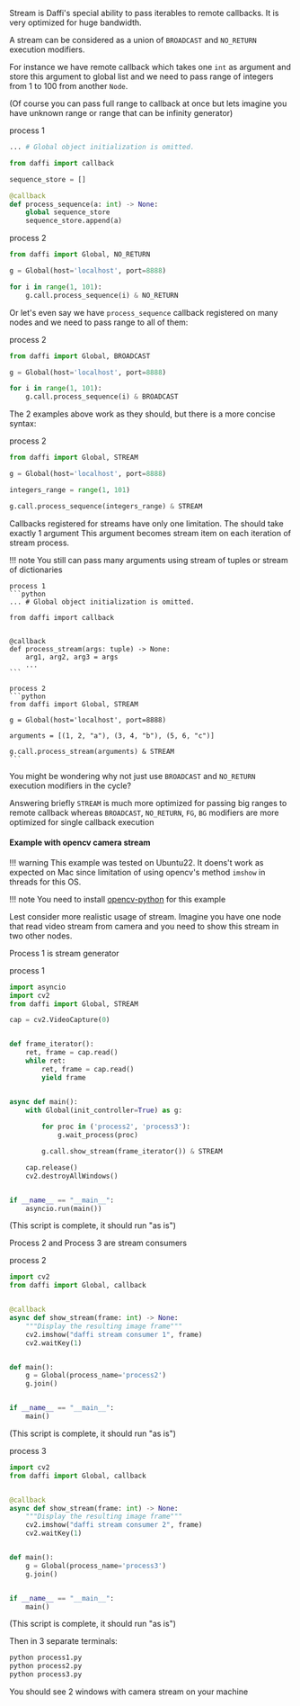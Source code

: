 Stream is Daffi's special ability to pass iterables to remote callbacks.
It is very optimized for huge bandwidth.

A stream can be considered as a union of `BROADCAST` and `NO_RETURN` execution modifiers.

For instance we have remote callback which takes one `int` as argument and store this argument to 
global list and we need to pass range of integers from 1 to 100 from another `Node`.

(Of course you can pass full range to callback at once but lets imagine you have unknown range or range that can be infinity generator)

process 1
```python
... # Global object initialization is omitted.

from daffi import callback

sequence_store = []

@callback
def process_sequence(a: int) -> None:
    global sequence_store
    sequence_store.append(a)
```

process 2
```python
from daffi import Global, NO_RETURN

g = Global(host='localhost', port=8888)

for i in range(1, 101):
    g.call.process_sequence(i) & NO_RETURN
```

Or let's even say we have `process_sequence` callback registered on many nodes and we need to pass
range to all of them:

process 2
```python
from daffi import Global, BROADCAST

g = Global(host='localhost', port=8888)

for i in range(1, 101):
    g.call.process_sequence(i) & BROADCAST
```

The 2 examples above work as they should, but there is a more concise syntax:

process 2
```python
from daffi import Global, STREAM

g = Global(host='localhost', port=8888)

integers_range = range(1, 101)

g.call.process_sequence(integers_range) & STREAM
```

Callbacks registered for streams have only one limitation. The should take exactly 1 argument
This argument becomes stream item on each iteration of stream process.

    
!!! note
    You still can pass many arguments using stream of tuples or stream of dictionaries
    
    process 1
    ```python
    ... # Global object initialization is omitted.
    
    from daffi import callback
     

    @callback
    def process_stream(args: tuple) -> None:
        arg1, arg2, arg3 = args
        ...
    ```

    process 2
    ```python
    from daffi import Global, STREAM
    
    g = Global(host='localhost', port=8888)
    
    arguments = [(1, 2, "a"), (3, 4, "b"), (5, 6, "c")]
    
    g.call.process_stream(arguments) & STREAM
    ```

You might be wondering why not just use `BROADCAST` and `NO_RETURN` execution modifiers in the cycle?

Answering briefly `STREAM` is much more optimized for passing big ranges to remote callback whereas 
`BROADCAST`, `NO_RETURN`, `FG`, `BG` modifiers are more optimized for single callback execution


#### Example with opencv camera stream

!!! warning
    This example was tested on Ubuntu22.
    It doens't work as expected on Mac since limitation of using opencv's method `imshow` in threads for this OS.

!!! note
    You need to install [opencv-python](https://pypi.org/project/opencv-python/) for this example

Lest consider more realistic usage of stream. Imagine you have one node that read video stream from camera
and you need to show this stream in two other nodes.

Process 1 is stream generator

process 1
```python
import asyncio
import cv2
from daffi import Global, STREAM

cap = cv2.VideoCapture(0)


def frame_iterator():
    ret, frame = cap.read()
    while ret:
        ret, frame = cap.read()
        yield frame


async def main():
    with Global(init_controller=True) as g:
        
        for proc in ('process2', 'process3'):
            g.wait_process(proc)

        g.call.show_stream(frame_iterator()) & STREAM

    cap.release()
    cv2.destroyAllWindows()


if __name__ == "__main__":
    asyncio.run(main())
```
(This script is complete, it should run "as is")


Process 2 and Process 3 are stream consumers

process 2
```python
import cv2
from daffi import Global, callback


@callback
async def show_stream(frame: int) -> None:
    """Display the resulting image frame"""
    cv2.imshow("daffi stream consumer 1", frame)
    cv2.waitKey(1)


def main():
    g = Global(process_name='process2')
    g.join()


if __name__ == "__main__":
    main()
```
(This script is complete, it should run "as is")


process 3
```python
import cv2
from daffi import Global, callback


@callback
async def show_stream(frame: int) -> None:
    """Display the resulting image frame"""
    cv2.imshow("daffi stream consumer 2", frame)
    cv2.waitKey(1)


def main():
    g = Global(process_name='process3')
    g.join()


if __name__ == "__main__":
    main()
```
(This script is complete, it should run "as is")


Then in 3 separate terminals:
```bash
python process1.py
python process2.py
python process3.py
```

You should see 2 windows with camera stream on your machine


